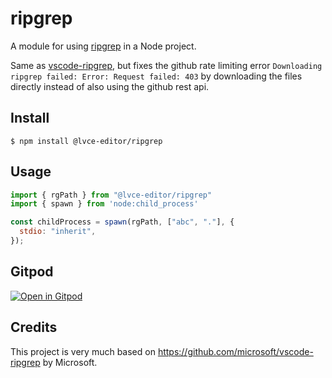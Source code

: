 # ripgrep

A module for using [ripgrep](https://github.com/BurntSushi/ripgrep/) in a Node project.

Same as [vscode-ripgrep](https://github.com/microsoft/vscode-ripgrep), but fixes the github rate limiting error `Downloading ripgrep failed: Error: Request failed: 403` by downloading the files directly instead of also using the github rest api.

## Install

```
$ npm install @lvce-editor/ripgrep
```

## Usage

```js
import { rgPath } from "@lvce-editor/ripgrep"
import { spawn } from 'node:child_process'

const childProcess = spawn(rgPath, ["abc", "."], {
  stdio: "inherit",
});
```

## Gitpod

[![Open in Gitpod](https://gitpod.io/button/open-in-gitpod.svg)](https://gitpod.io#https://github.com/lvce-editor/ripgrep)

## Credits

This project is very much based on https://github.com/microsoft/vscode-ripgrep by Microsoft.
